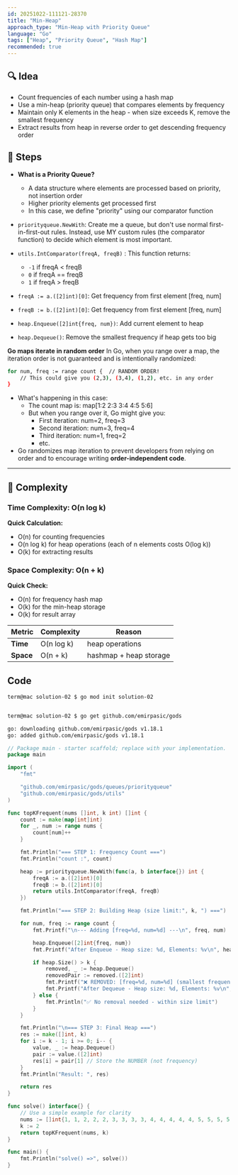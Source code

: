 ```yaml
---
id: 20251022-111121-28370
title: "Min-Heap"
approach_type: "Min-Heap with Priority Queue"
language: "Go"
tags: ["Heap", "Priority Queue", "Hash Map"]
recommended: true
---
```


## 🔍 Idea
* Count frequencies of each number using a hash map
* Use a min-heap (priority queue) that compares elements by frequency
* Maintain only K elements in the heap - when size exceeds K, remove the smallest frequency
* Extract results from heap in reverse order to get descending frequency order

## 🧩 Steps
* **What is a Priority Queue?**
    * A data structure where elements are processed based on priority, not insertion order
    * Higher priority elements get processed first
    * In this case, we define "priority" using our comparator function
* `priorityqueue.NewWith`: Create me a queue, but don't use normal first-in-first-out rules. Instead, use MY custom rules (the comparator function) to decide which element is most important.
* `utils.IntComparator(freqA, freqB)` : This function returns:
    * `-1` if freqA < freqB
    * `0` if freqA == freqB 
    * `1` if freqA > freqB
* `freqA := a.([2]int)[0]`: Get frequency from first   element [freq, num]
* `freqB := b.([2]int)[0]`: Get frequency from first element [freq, num]

* `heap.Enqueue([2]int{freq, num})`: Add current element to heap
* `heap.Dequeue()`: Remove the smallest frequency if heap gets too big


**Go maps iterate in random order** 
In Go, when you range over a map, the iteration order is not guaranteed and is intentionally randomized:
```bash
for num, freq := range count {  // RANDOM ORDER!
    // This could give you (2,3), (3,4), (1,2), etc. in any order
}

```
* What's happening in this case:
    * The count map is: map[1:2 2:3 3:4 4:5 5:6]
    * But when you range over it, Go might give you:
        * First iteration: num=2, freq=3
        * Second iteration: num=3, freq=4
        * Third iteration: num=1, freq=2
        * etc.
* Go randomizes map iteration to prevent developers from relying on order and to encourage writing **order-independent code**.

---

## 🧮 Complexity

### Time Complexity: O(n log k)
**Quick Calculation:**
- O(n) for counting frequencies
- O(n log k) for heap operations (each of n elements costs O(log k))
- O(k) for extracting results

### Space Complexity: O(n + k)
**Quick Check:**
- O(n) for frequency hash map
- O(k) for the min-heap storage
- O(k) for result array

| Metric  |  Complexity | Reason |
|---------|-------------|--------|
| **Time**  | O(n log k) | heap operations |
| **Space** | O(n + k) | hashmap + heap storage |

## Code

```bash
term@mac solution-02 $ go mod init solution-02


term@mac solution-02 $ go get github.com/emirpasic/gods

go: downloading github.com/emirpasic/gods v1.18.1
go: added github.com/emirpasic/gods v1.18.1
```

```go
// Package main - starter scaffold; replace with your implementation.
package main

import (
	"fmt"

	"github.com/emirpasic/gods/queues/priorityqueue"
	"github.com/emirpasic/gods/utils"
)

func topKFrequent(nums []int, k int) []int {
	count := make(map[int]int)
	for _, num := range nums {
		count[num]++
	}

	fmt.Println("=== STEP 1: Frequency Count ===")
	fmt.Println("count :", count)

	heap := priorityqueue.NewWith(func(a, b interface{}) int {
		freqA := a.([2]int)[0]
		freqB := b.([2]int)[0]
		return utils.IntComparator(freqA, freqB)
	})

	fmt.Println("=== STEP 2: Building Heap (size limit:", k, ") ===")

	for num, freq := range count {
		fmt.Printf("\n--- Adding [freq=%d, num=%d] ---\n", freq, num)

		heap.Enqueue([2]int{freq, num})
		fmt.Printf("After Enqueue - Heap size: %d, Elements: %v\n", heap.Size(), heap.Values())

		if heap.Size() > k {
			removed, _ := heap.Dequeue()
			removedPair := removed.([2]int)
			fmt.Printf("❌ REMOVED: [freq=%d, num=%d] (smallest frequency)\n", removedPair[0], removedPair[1])
			fmt.Printf("After Dequeue - Heap size: %d, Elements: %v\n", heap.Size(), heap.Values())
		} else {
			fmt.Println("✅ No removal needed - within size limit")
		}
	}

	fmt.Println("\n=== STEP 3: Final Heap ===")
	res := make([]int, k)
	for i := k - 1; i >= 0; i-- {
		value, _ := heap.Dequeue()
		pair := value.([2]int)
		res[i] = pair[1] // Store the NUMBER (not frequency)
	}
	fmt.Println("Result: ", res)

	return res
}

func solve() interface{} {
	// Use a simple example for clarity
	nums := []int{1, 1, 2, 2, 2, 3, 3, 3, 3, 4, 4, 4, 4, 4, 5, 5, 5, 5, 5, 5}
	k := 2
	return topKFrequent(nums, k)
}

func main() {
	fmt.Println("solve() =>", solve())
}

```